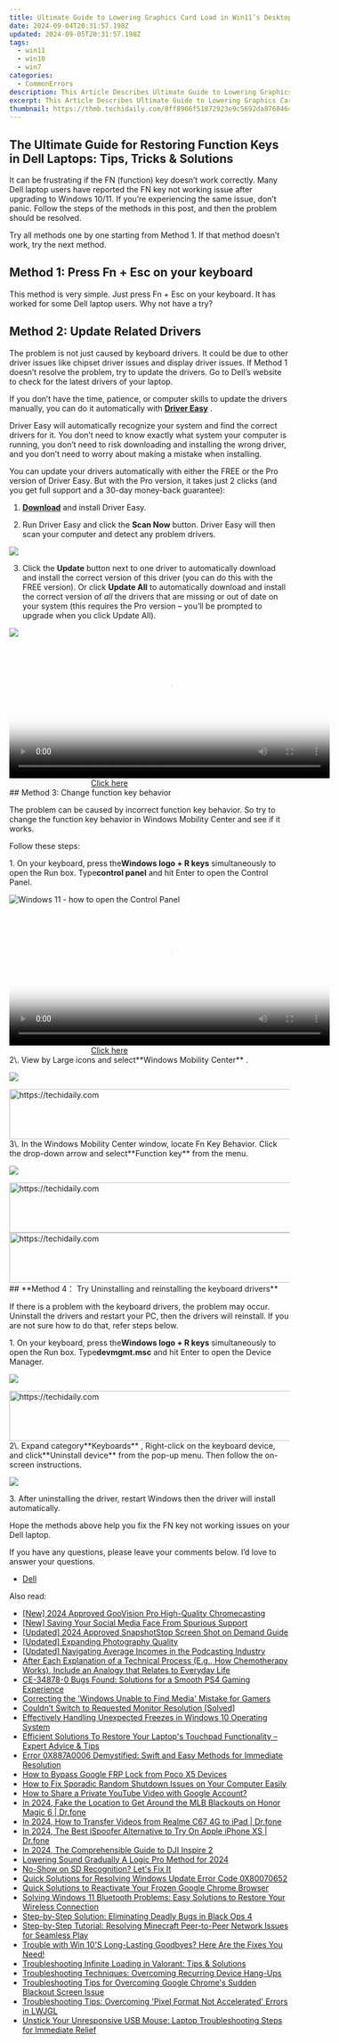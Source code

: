 ```yaml
---
title: Ultimate Guide to Lowering Graphics Card Load in Win11’s Desktop Manager Settings
date: 2024-09-04T20:31:57.198Z
updated: 2024-09-05T20:31:57.198Z
tags:
  - win11
  - win10
  - win7
categories:
  - CommonErrors
description: This Article Describes Ultimate Guide to Lowering Graphics Card Load in Win11’s Desktop Manager Settings
excerpt: This Article Describes Ultimate Guide to Lowering Graphics Card Load in Win11’s Desktop Manager Settings
thumbnail: https://thmb.techidaily.com/8ff8906f51872923e9c5692da8760464bdd1f9c3eac0a2d615e95926075c7419.jpg
---
```


## The Ultimate Guide for Restoring Function Keys in Dell Laptops: Tips, Tricks & Solutions

 It can be frustrating if the FN (function) key doesn’t work correctly. Many Dell laptop users have reported the FN key not working issue after upgrading to Windows 10/11\. If you’re experiencing the same issue, don’t panic. Follow the steps of the methods in this post, and then the problem should be resolved.

 Try all methods one by one starting from Method 1\. If that method doesn’t work, try the next method.

## Method 1: Press Fn + Esc on your keyboard

 This method is very simple. Just press Fn + Esc on your keyboard. It has worked for some Dell laptop users. Why not have a try?

## Method 2: Update Related Drivers

 The problem is not just caused by keyboard drivers. It could be due to other driver issues like chipset driver issues and display driver issues. If Method 1 doesn’t resolve the problem, try to update the drivers. Go to Dell’s website to check for the latest drivers of your laptop.

 If you don’t have the time, patience, or computer skills to update the drivers manually, you can do it automatically with **[Driver Easy](https://tools.techidaily.com/drivereasy/download/)**  .

 Driver Easy will automatically recognize your system and find the correct drivers for it. You don’t need to know exactly what system your computer is running, you don’t need to risk downloading and installing the wrong driver, and you don’t need to worry about making a mistake when installing.

 You can update your drivers automatically with either the FREE or the Pro version of Driver Easy. But with the Pro version, it takes just 2 clicks (and you get full support and a 30-day money-back guarantee):

 1) **[Download](https://tools.techidaily.com/drivereasy/download/)**   and install Driver Easy.

 2) Run Driver Easy and click the **Scan Now**   button. Driver Easy will then scan your computer and detect any problem drivers.

![](https://www.drivereasy.com/wp-content/uploads/2017/03/Driver-Easy-Scan-Needed.jpg)

 3) Click the **Update** button next to one driver to automatically download and install the correct version of this driver (you can do this with the FREE version). Or click **Update All**  to automatically download and install the correct version of _all_   the drivers that are missing or out of date on your system (this requires the Pro version – you’ll be prompted to upgrade when you click Update All).

![](https://www.drivereasy.com/wp-content/uploads/2019/01/Driver-Easy-Update-mouse-driver.jpg)

<!-- affiliate ads begin -->
<span id="1983545">
					<video width="576" height="240" style="cursor:pointer"
           poster="//a.impactradius-go.com/display-clicktoplayimage/1983545.png"
           onclick="if(!this.playClicked){this.play();this.setAttribute('controls',true);this.playClicked=true;}">
	   <source src="//a.impactradius-go.com/display-ad/22993-1983545">
	   <img src="//a.impactradius-go.com/display-clicktoplayimage/1983545.png" style="border: none; height: 100%; width: 100%; object-fit: contain">
	</video>
	<div style="width:360px;text-align:center"><a href="javascript:window.open(decodeURIComponent('https%3A%2F%2Fhomestyler.sjv.io%2Fc%2F5597632%2F1983545%2F22993'), '_blank');void(0);">Click here</a></div>
</span>
<img height="0" width="0" src="https://imp.pxf.io/i/5597632/1983545/22993" style="position:absolute;visibility:hidden;" border="0" />
<!-- affiliate ads end -->
## Method 3: Change function key behavior

 The problem can be caused by incorrect function key behavior. So try to change the function key behavior in Windows Mobility Center and see if it works.

Follow these steps:

 1\. On your keyboard, press the**Windows logo + R keys** simultaneously to open the Run box. Type**control panel** and hit Enter to open the Control Panel.

![Windows 11 - how to open the Control Panel](https://www.drivereasy.com/wp-content/uploads/2023/10/win11-how-to-open-the-Control-Panel.jpg)

<!-- affiliate ads begin -->
<span id="1983475">
					<video width="576" height="240" style="cursor:pointer"
           poster="//a.impactradius-go.com/display-clicktoplayimage/1983475.png"
           onclick="if(!this.playClicked){this.play();this.setAttribute('controls',true);this.playClicked=true;}">
	   <source src="//a.impactradius-go.com/display-ad/22993-1983475">
	   <img src="//a.impactradius-go.com/display-clicktoplayimage/1983475.png" style="border: none; height: 100%; width: 100%; object-fit: contain">
	</video>
	<div style="width:360px;text-align:center"><a href="javascript:window.open(decodeURIComponent('https%3A%2F%2Fhomestyler.sjv.io%2Fc%2F5597632%2F1983475%2F22993'), '_blank');void(0);">Click here</a></div>
</span>
<img height="0" width="0" src="https://imp.pxf.io/i/5597632/1983475/22993" style="position:absolute;visibility:hidden;" border="0" />
<!-- affiliate ads end -->
 2\. View by Large icons and select**Windows Mobility Center** .

![](https://images.drivereasy.com/wp-content/uploads/2017/08/img_59a3dbd122ee9.png)

<!-- affiliate ads begin -->
<a href="https://appsumo.8odi.net/c/5597632/2068433/7443" target="_top" id="2068433">
  <img src="//a.impactradius-go.com/display-ad/7443-2068433" border="0" alt="https://techidaily.com" width="728" height="90"/>
</a>
<img height="0" width="0" src="https://appsumo.8odi.net/i/5597632/2068433/7443" style="position:absolute;visibility:hidden;" border="0" />
<!-- affiliate ads end -->
 3\. In the Windows Mobility Center window, locate Fn Key Behavior. Click the drop-down arrow and select**Function key** from the menu.

![](https://images.drivereasy.com/wp-content/uploads/2017/08/img_59a3dae73bccf.jpg)

<!-- affiliate ads begin -->
<a href="https://aligracehair.sjv.io/c/5597632/1884002/19272" target="_top" id="1884002">
  <img src="//a.impactradius-go.com/display-ad/19272-1884002" border="0" alt="https://techidaily.com" width="728" height="90"/>
</a>
<img height="0" width="0" src="https://aligracehair.sjv.io/i/5597632/1884002/19272" style="position:absolute;visibility:hidden;" border="0" />
<!-- affiliate ads end -->
<!-- affiliate ads begin -->
<a href="https://aligracehair.sjv.io/c/5597632/1880931/19272" target="_top" id="1880931">
  <img src="//a.impactradius-go.com/display-ad/19272-1880931" border="0" alt="https://techidaily.com" width="728" height="90"/>
</a>
<img height="0" width="0" src="https://aligracehair.sjv.io/i/5597632/1880931/19272" style="position:absolute;visibility:hidden;" border="0" />
<!-- affiliate ads end -->
## **Method 4： Try Uninstalling and reinstalling the keyboard drivers**

 If there is a problem with the keyboard drivers, the problem may occur. Uninstall the drivers and restart your PC, then the drivers will reinstall. If you are not sure how to do that, refer steps below.

 1\. On your keyboard, press the**Windows logo + R keys** simultaneously to open the Run box. Type**devmgmt.msc** and hit Enter to open the Device Manager.

![](https://www.drivereasy.com/wp-content/uploads/2015/11/run-devmgmt.msc_.jpg)

<!-- affiliate ads begin -->
<a href="https://arkmc.pxf.io/c/5597632/352557/5172" target="_top" id="352557">
  <img src="//a.impactradius-go.com/display-ad/5172-352557" border="0" alt="https://techidaily.com" width="720" height="90"/>
</a>
<img height="0" width="0" src="https://arkmc.pxf.io/i/5597632/352557/5172" style="position:absolute;visibility:hidden;" border="0" />
<!-- affiliate ads end -->
 2\. Expand category**Keyboards** , Right-click on the keyboard device, and click**Uninstall device** from the pop-up menu. Then follow the on-screen instructions.

![](https://images.drivereasy.com/wp-content/uploads/2017/08/img_59a3de2f109fa.png)

 3\. After uninstalling the driver, restart Windows then the driver will install automatically.

 Hope the methods above help you fix the FN key not working issues on your Dell laptop.

 If you have any questions, please leave your comments below. I’d love to answer your questions.

* [Dell](https://tools.techidaily.com/drivereasy/download/)

<ins class="adsbygoogle"
     style="display:block"
     data-ad-format="autorelaxed"
     data-ad-client="ca-pub-7571918770474297"
     data-ad-slot="1223367746"></ins>



<ins class="adsbygoogle"
     style="display:block"
     data-ad-client="ca-pub-7571918770474297"
     data-ad-slot="8358498916"
     data-ad-format="auto"
     data-full-width-responsive="true"></ins>

<span class="atpl-alsoreadstyle">Also read:</span>
<div><ul>
<li><a href="https://screen-video-capture.techidaily.com/new-2024-approved-goovision-pro-high-quality-chromecasting/"><u>[New] 2024 Approved  GooVision Pro  High-Quality Chromecasting</u></a></li>
<li><a href="https://instagram-clips.techidaily.com/new-saving-your-social-media-face-from-spurious-support/"><u>[New] Saving Your Social Media Face From Spurious Support</u></a></li>
<li><a href="https://screen-recording.techidaily.com/updated-2024-approved-snapshotstop-screen-shot-on-demand-guide/"><u>[Updated] 2024 Approved  SnapshotStop  Screen Shot on Demand Guide</u></a></li>
<li><a href="https://some-knowledge.techidaily.com/updated-expanding-photography-quality/"><u>[Updated] Expanding Photography Quality</u></a></li>
<li><a href="https://extra-approaches.techidaily.com/updated-navigating-average-incomes-in-the-podcasting-industry/"><u>[Updated] Navigating Average Incomes in the Podcasting Industry</u></a></li>
<li><a href="https://buynow-help.techidaily.com/after-each-explanation-of-a-technical-process-eg-how-chemotherapy-works-include-an-analogy-that-relates-to-everyday-life/"><u>After Each Explanation of a Technical Process (E.g., How Chemotherapy Works), Include an Analogy that Relates to Everyday Life</u></a></li>
<li><a href="https://common-error.techidaily.com/ce-34878-0-bugs-found-solutions-for-a-smooth-ps4-gaming-experience/"><u>CE-34878-0 Bugs Found: Solutions for a Smooth PS4 Gaming Experience</u></a></li>
<li><a href="https://common-error.techidaily.com/correcting-the-windows-unable-to-find-media-mistake-for-gamers/"><u>Correcting the 'Windows Unable to Find Media' Mistake for Gamers</u></a></li>
<li><a href="https://common-error.techidaily.com/1723210937241-couldnt-switch-to-requested-monitor-resolution-solved/"><u>Couldn’t Switch to Requested Monitor Resolution [Solved]</u></a></li>
<li><a href="https://common-error.techidaily.com/effectively-handling-unexpected-freezes-in-windows-10-operating-system/"><u>Effectively Handling Unexpected Freezes in Windows 10 Operating System</u></a></li>
<li><a href="https://common-error.techidaily.com/efficient-solutions-to-restore-your-laptops-touchpad-functionality-expert-advice-and-tips/"><u>Efficient Solutions To Restore Your Laptop's Touchpad Functionality – Expert Advice & Tips</u></a></li>
<li><a href="https://common-error.techidaily.com/error-0x887a0006-demystified-swift-and-easy-methods-for-immediate-resolution/"><u>Error 0X887A0006 Demystified: Swift and Easy Methods for Immediate Resolution</u></a></li>
<li><a href="https://android-frp.techidaily.com/how-to-bypass-google-frp-lock-from-poco-x5-devices-by-drfone-android/"><u>How to Bypass Google FRP Lock from Poco X5 Devices</u></a></li>
<li><a href="https://common-error.techidaily.com/how-to-fix-sporadic-random-shutdown-issues-on-your-computer-easily/"><u>How to Fix Sporadic Random Shutdown Issues on Your Computer Easily</u></a></li>
<li><a href="https://youtube-videos.techidaily.com/how-to-share-a-private-youtube-video-with-google-account/"><u>How to Share a Private YouTube Video with Google Account?</u></a></li>
<li><a href="https://review-topics.techidaily.com/in-2024-fake-the-location-to-get-around-the-mlb-blackouts-on-honor-magic-6-drfone-by-drfone-virtual-android/"><u>In 2024, Fake the Location to Get Around the MLB Blackouts on Honor Magic 6 | Dr.fone</u></a></li>
<li><a href="https://android-transfer.techidaily.com/in-2024-how-to-transfer-videos-from-realme-c67-4g-to-ipad-drfone-by-drfone-transfer-from-android-transfer-from-android/"><u>In 2024, How to Transfer Videos from Realme C67 4G to iPad | Dr.fone</u></a></li>
<li><a href="https://ios-pokemon-go.techidaily.com/in-2024-the-best-ispoofer-alternative-to-try-on-apple-iphone-xs-drfone-by-drfone-virtual-ios/"><u>In 2024, The Best iSpoofer Alternative to Try On Apple iPhone XS | Dr.fone</u></a></li>
<li><a href="https://some-guidance.techidaily.com/in-2024-the-comprehensible-guide-to-dji-inspire-2/"><u>In 2024, The Comprehensible Guide to DJI Inspire 2</u></a></li>
<li><a href="https://extra-guidance.techidaily.com/lowering-sound-gradually-a-logic-pro-method-for-2024/"><u>Lowering Sound Gradually  A Logic Pro Method for 2024</u></a></li>
<li><a href="https://common-error.techidaily.com/1723210658486-no-show-on-sd-recognition-lets-fix-it/"><u>No-Show on SD Recognition? Let's Fix It</u></a></li>
<li><a href="https://common-error.techidaily.com/quick-solutions-for-resolving-windows-update-error-code-0x80070652/"><u>Quick Solutions for Resolving Windows Update Error Code 0X80070652</u></a></li>
<li><a href="https://common-error.techidaily.com/quick-solutions-to-reactivate-your-frozen-google-chrome-browser/"><u>Quick Solutions to Reactivate Your Frozen Google Chrome Browser</u></a></li>
<li><a href="https://common-error.techidaily.com/solving-windows-11-bluetooth-problems-easy-solutions-to-restore-your-wireless-connection/"><u>Solving Windows 11 Bluetooth Problems: Easy Solutions to Restore Your Wireless Connection</u></a></li>
<li><a href="https://common-error.techidaily.com/step-by-step-solution-eliminating-deadly-bugs-in-black-ops-4/"><u>Step-by-Step Solution: Eliminating Deadly Bugs in Black Ops 4</u></a></li>
<li><a href="https://common-error.techidaily.com/step-by-step-tutorial-resolving-minecraft-peer-to-peer-network-issues-for-seamless-play/"><u>Step-by-Step Tutorial: Resolving Minecraft Peer-to-Peer Network Issues for Seamless Play</u></a></li>
<li><a href="https://common-error.techidaily.com/trouble-with-win-10s-long-lasting-goodbyes-here-are-the-fixes-you-need/"><u>Trouble with Win 10'S Long-Lasting Goodbyes? Here Are the Fixes You Need!</u></a></li>
<li><a href="https://common-error.techidaily.com/troubleshooting-infinite-loading-in-valorant-tips-and-solutions/"><u>Troubleshooting Infinite Loading in Valorant: Tips & Solutions</u></a></li>
<li><a href="https://common-error.techidaily.com/troubleshooting-techniques-overcoming-recurring-device-hang-ups/"><u>Troubleshooting Techniques: Overcoming Recurring Device Hang-Ups</u></a></li>
<li><a href="https://common-error.techidaily.com/troubleshooting-tips-for-overcoming-google-chromes-sudden-blackout-screen-issue/"><u>Troubleshooting Tips for Overcoming Google Chrome's Sudden Blackout Screen Issue</u></a></li>
<li><a href="https://common-error.techidaily.com/troubleshooting-tips-overcoming-pixel-format-not-accelerated-errors-in-lwjgl/"><u>Troubleshooting Tips: Overcoming 'Pixel Format Not Accelerated' Errors in LWJGL</u></a></li>
<li><a href="https://common-error.techidaily.com/unstick-your-unresponsive-usb-mouse-laptop-troubleshooting-steps-for-immediate-relief/"><u>Unstick Your Unresponsive USB Mouse: Laptop Troubleshooting Steps for Immediate Relief</u></a></li>
</ul></div>
